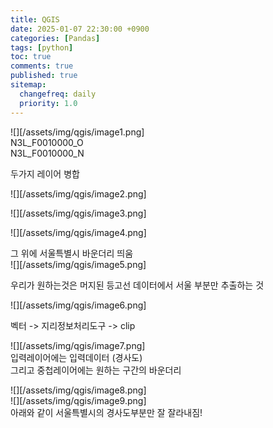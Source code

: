 ```yaml
---
title: QGIS
date: 2025-01-07 22:30:00 +0900
categories: [Pandas]
tags: [python]
toc: true
comments: true
published: true
sitemap:
  changefreq: daily
  priority: 1.0
---
```

![][/assets/img/qgis/image1.png]  
N3L\_F0010000\_O  
N3L\_F0010000\_N

두가지 레이어 병합

![][/assets/img/qgis/image2.png]

![][/assets/img/qgis/image3.png]

![][/assets/img/qgis/image4.png]

그 위에 서울특별시 바운더리 띄움  
![][/assets/img/qgis/image5.png]

우리가 원하는것은 머지된 등고선 데이터에서 서울 부분만 추출하는 것

![][/assets/img/qgis/image6.png]

벡터 \-\> 지리정보처리도구 \-\> clip

![][/assets/img/qgis/image7.png]  
입력레이어에는 입력데이터 (경사도)  
그리고 중첩레이어에는 원하는 구간의 바운더리

![][/assets/img/qgis/image8.png]  
![][/assets/img/qgis/image9.png]  
아래와 같이 서울특별시의 경사도부분만 잘 잘라내짐\!